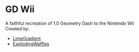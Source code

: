 # GD Wii
A faithful recreation of 1.0 Geometry Dash to the Nintendo Wii  
Created by:  
- [LimeGradient](https://www.youtube.com/@limegradient)
- [ExplodingWaffles](https://www.youtube.com/@explodingwaffles7058)